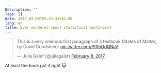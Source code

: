 ```yaml
---
Description: ""
Tags: []
date: 2017-02-08T09:53:31+01:00
lang: en
title: Ever wondered about statistical mechanics?
---
```


<blockquote class="twitter-tweet" data-lang="en"><p lang="en"
dir="ltr">This is a very ominous first paragraph of a textbook (States
of Matter, by David Goodstein): <a
href="https://t.co/POlhOdQNaV">pic.twitter.com/POlhOdQNaV</a></p>&mdash;
Julia Galef (@juliagalef) <a
href="https://twitter.com/juliagalef/status/829400130185023500">February
8, 2017</a></blockquote> <script async
src="//platform.twitter.com/widgets.js" charset="utf-8"></script>

At least the book got it right :smiley_cat:
